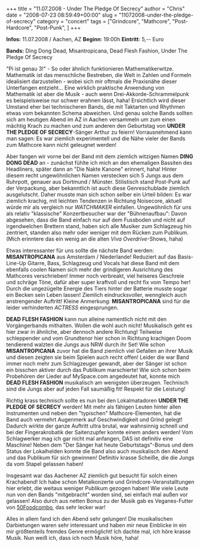 +++
title = "11.07.2008 - Under The Pledge Of Secrecy"
author = "Chris"
date = "2008-07-23 08:59:49+00:00"
slug = "11072008-under-the-pledge-of-secrecy"
category = "concert"
tags = ["Grindcore", "Mathcore", "Post-Hardcore", "Post-Punk", ]
+++

**Infos:**
11.07.2008 / Aachen, AZ
**Beginn**: 19:00h
**Eintritt**: 5,-- Euro

**Bands:**
Ding Dong Dead, Misantropicana, Dead Flesh Fashion, Under The Pledge Of Secrecy

"Pi ist genau 3!" - So oder ähnlich funktionieren Mathematikerwitze. Mathematik ist das menschliche Bestreben, die Welt in Zahlen und Formeln idealisiert darzustellen - wobei sich mir oftmals die Praxisnähe dieser Unterfangen entzieht... Eine wirklich praktische Anwendung von Mathematik ist aber die Musik - auch wenn Drei-Akkorde-Schrammelpunk es beispielsweise nur schwer erahnen lässt, haha! Ersichtlich wird dieser Umstand eher bei technischeren Bands, die mit Taktarten und Rhythmen etwas vom bekannten Schema abweichen. Und genau solche Bands sollten sich am heutigen Abend im AZ in Aachen versammeln um zum einen mächtig Krach zu machen und zum anderen den Geburtstag von **UNDER THE PLEDGE OF SECRECY**-Sänger Arthur zu feiern!
Vorrausnehmend kann man sagen: Es war ziemlich experimentell und die Nähe vieler der Bands zum Mathcore kann nicht geleugnet werden!

Aber fangen wir vorne bei der Band mit dem ziemlich witzigen Namen **DING DONG DEAD** an - zunächst fühlte ich mich an den ehemaligen Bassiten des Headliners, später dann an "Die Nakte Kanone" erinnert, haha! Hinter diesem recht ungewöhnlichen Namen verstecken sich 5 Jungs aus dem Ruhrpott, genauer aus Dortmund / Münster. Stilistisch stand Post-Punk auf der Verpackung, aber bekanntlich ist auch diese Genreschublade ziemlich ausgelutscht. Daher musste man sich schon selber ein Urteil bilden: Es war ziemlich krachig, mit leichten Tendenzen in Richtung Noisecore, aktuell würde mir als vergleich nur _WATCHMAKER_ einfallen.
Ungewöhnlich für uns als relativ "klassische" Konzertbesucher war der "Bühnenaufbau": Davon abgesehen, dass die Band einfach nur auf dem Fussboden und nicht auf irgendwelchen Brettern stand, haben sich alle Musiker zum Schlagzeug hin zentriert, standen also mehr oder weniger mit dem Rücken zum Publikum. (Mich erinntere das ein wenig an die alten _Viva Overdrive_-Shows, haha)

Etwas interessanter für uns sollte die nächste Band werden: **MISANTROPICANA** aus Amsterdam / Niederlande! Reduziert auf das Basis-Line-Up Gitarre, Bass, Schlagzeug und Vocals hat diese Band mit dem ebenfalls coolen Namen sich mehr der grindigeren Ausrichtung des Mathcores verschrieben! Immer noch verbreakt, viel heiseres Geschreie und schräge Töne, dafür aber super kraftvoll und recht fix vom Tempo her! Durch die ungezügelte Energie des Tiers hinter der Batterie musste sogar ein Becken sein Leben lassen! Ziemlich eindrucksvoller, wenngleich auch anstrengender Auftritt!
Kleine Anmerkung: **MISANTROPICANA** sind für die leider verhinderten _ACTRESS_ eingesprungen.

**DEAD FLESH FASHION** kann nun alleine namentlich nicht mit den Vorgängerbands mithalten. Wollen die wohl auch nicht! Musikalisch geht es hier zwar in ähnliche, aber dennoch andere Richtung! Teilweise schleppender und vom Grundtenor hier schon in Richtung krachigen Doom tendierend walzten die Jungs aus NRW durch ihr Set! Wie schon **MISANTROPICANA** zuvor hat die Band ziemlich viel Gefallen an ihrer Musik und diesen zeigten sie beim Spielen auch recht offen! Leider die war Band immer noch mehr zum Schlagzeuger gewandt, aber der Sänger ist schon ein bisschen aktiver durch das Publikum marschierte!
Wie sich schon beim Probehören der Lieder auf MySpace.com angedeutet hat, konnte mich **DEAD FLESH FASHION** musikalisch am wenigsten überzeugen. Technisch sind die Jungs aber auf jeden Fall saumäßig fit! Respekt für die Leistung!

Richtig krass technisch sollte es nun bei den Lokalmatadoren **UNDER THE PLEDGE OF SECRECY** werden! Mit mehr als fähigen Leuten hinter allen Instrumenten und neben den "typischen" Mathcore-Elementen, hat die Band auch vermehrt Augenmerk auf Geschwindigkeit und Grind gelegt! Dadurch wirkte der ganze Auftritt ultra brutal, war wahnsinnig schnell und bei der Fingerakrobatik der Saitenzupfer konnte einem anders werden! Vom Schlagwerker mag ich gar nicht mal anfangen, DAS ist definitiv eine Maschine!
Neben dem "Der Sänger hat heute Geburtstags"-Bonus und dem Status der Lokalhelden konnte die Band also auch musikalisch den Abend und das Publikum für sich gewinnen! Definitiv krasse Scheiße, die die Jungs da vom Stapel gelassen haben!

Insgesamt war das Aachener AZ ziemlich gut besucht für solch einen Krachabend! Ich habe schon Metalkonzerte und Grindcore-Veranstalltungen hier erlebt, die weitaus weniger Publikum gezogen haben! Wie viele Leute nun von den Bands "mitgebracht" worden sind, sei einfach mal außen vor gelassen!
Also durch aus netten Bonus zu der Musik gab es Veganes-Futter von <a href="http://www.myspace.com/50foodcombo" target="_blank">50Foodcombo</a>, das sehr lecker war!

Alles in allem fand ich den Abend sehr gelungen! Die musikalischen Darbietungen waren sehr interessant und haben mir neue Einblicke in ein mir größtenteils fremdes Genre ermöglicht! Ich dachte mal, ich höre krasse Musik. Nun weiß ich, dass ich noch Musik höre, haha!
